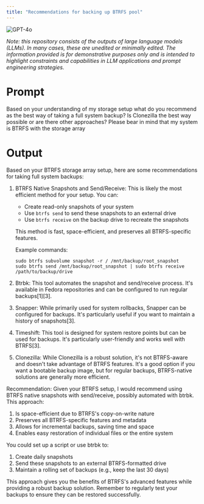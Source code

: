 ```yaml
---
title: "Recommendations for backing up BTRFS pool"
---
```

![GPT-4o](https://img.shields.io/badge/GPT--4o-3333FF?style=for-the-badge&logo=openai&logoColor=white)



*Note: this repository consists of the outputs of large language models (LLMs). In many cases, these are unedited or minimally edited. The information provided is for demonstrative purposes only and is intended to highlight constraints and capabilities in LLM applications and prompt engineering strategies.*


# Prompt

Based on your understanding of my storage setup what do you recommend as the best way of taking a full system backup? Is Clonezilla the best way possible or are there other approaches? Please bear in mind that my system is BTRFS with the storage array

# Output

Based on your BTRFS storage array setup, here are some recommendations for taking full system backups:

1. BTRFS Native Snapshots and Send/Receive:
   This is likely the most efficient method for your setup. You can:
   - Create read-only snapshots of your system
   - Use `btrfs send` to send these snapshots to an external drive
   - Use `btrfs receive` on the backup drive to recreate the snapshots

   This method is fast, space-efficient, and preserves all BTRFS-specific features.

   Example commands:
   ```
   sudo btrfs subvolume snapshot -r / /mnt/backup/root_snapshot
   sudo btrfs send /mnt/backup/root_snapshot | sudo btrfs receive /path/to/backup/drive
   ```

2. Btrbk:
   This tool automates the snapshot and send/receive process. It's available in Fedora repositories and can be configured to run regular backups[1][3].

3. Snapper:
   While primarily used for system rollbacks, Snapper can be configured for backups. It's particularly useful if you want to maintain a history of snapshots[3].

4. Timeshift:
   This tool is designed for system restore points but can be used for backups. It's particularly user-friendly and works well with BTRFS[3].

5. Clonezilla:
   While Clonezilla is a robust solution, it's not BTRFS-aware and doesn't take advantage of BTRFS features. It's a good option if you want a bootable backup image, but for regular backups, BTRFS-native solutions are generally more efficient.

Recommendation:
Given your BTRFS setup, I would recommend using BTRFS native snapshots with send/receive, possibly automated with btrbk. This approach:

1. Is space-efficient due to BTRFS's copy-on-write nature
2. Preserves all BTRFS-specific features and metadata
3. Allows for incremental backups, saving time and space
4. Enables easy restoration of individual files or the entire system

You could set up a script or use btrbk to:
1. Create daily snapshots
2. Send these snapshots to an external BTRFS-formatted drive
3. Maintain a rolling set of backups (e.g., keep the last 30 days)

This approach gives you the benefits of BTRFS's advanced features while providing a robust backup solution. Remember to regularly test your backups to ensure they can be restored successfully.
 